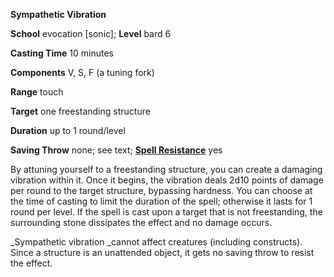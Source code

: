  **Sympathetic Vibration**

**School** evocation [sonic]; **Level** bard 6

**Casting Time** 10 minutes

**Components** V, S, F (a tuning fork)

**Range** touch

**Target** one freestanding structure

**Duration** up to 1 round/level

**Saving Throw** none; see text; **[Spell Resistance](../glossary.md#_spell-resistance)** yes

By attuning yourself to a freestanding structure, you can create a damaging vibration within it. Once it begins, the vibration deals 2d10 points of damage per round to the target structure, bypassing hardness. You can choose at the time of casting to limit the duration of the spell; otherwise it lasts for 1 round per level. If the spell is cast upon a target that is not freestanding, the surrounding stone dissipates the effect and no damage occurs.

_Sympathetic vibration _cannot affect creatures (including constructs). Since a structure is an unattended object, it gets no saving throw to resist the effect.

